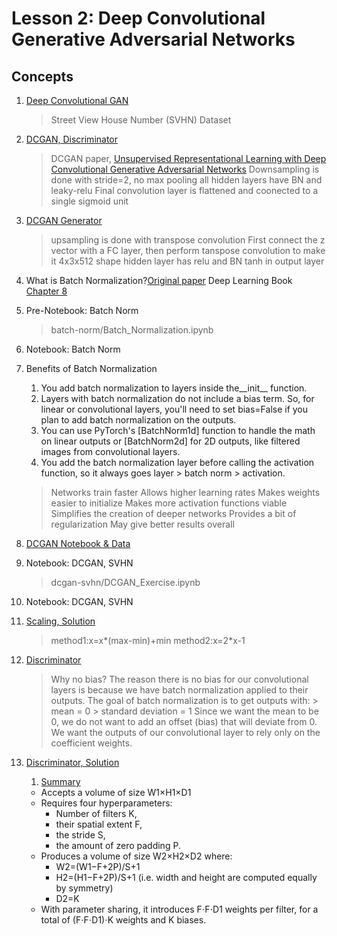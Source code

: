 # Lesson 2: Deep Convolutional Generative Adversarial Networks

## Concepts

1. [Deep Convolutional GAN](https://www.youtube.com/watch?time_continue=13&v=s_ZdpYxPayM)
	> Street View House Number (SVHN) Dataset
1. [DCGAN, Discriminator](https://www.youtube.com/watch?time_continue=23&v=5qVHECEB6H0)
	>DCGAN paper, [Unsupervised Representational Learning with Deep Convolutional Generative Adversarial Networks](https://arxiv.org/pdf/1511.06434.pdf)
	> Downsampling is done with stride=2, no max pooling
	> all hidden layers have BN and leaky-relu
	> Final convolution layer is flattened and coonected to a single sigmoid unit
1. [DCGAN Generator](https://www.youtube.com/watch?time_continue=3&v=2Nhg5VxbAdo)
	> upsampling is done with transpose convolution
	> First connect the z vector with a FC layer, then  perform tanspose convolution to make it 4x3x512 shape
	> hidden layer has relu and BN
	> tanh in output layer
1. What is Batch Normalization?[Original paper](https://arxiv.org/pdf/1502.03167.pdf) Deep Learning Book [Chapter 8](http://www.deeplearningbook.org/contents/optimization.html)
	
1. Pre-Notebook: Batch Norm
	> batch-norm/Batch_Normalization.ipynb
1. Notebook: Batch Norm
1. Benefits of Batch Normalization
	1. You add batch normalization to layers inside the__init__ function.
	1. Layers with batch normalization do not include a bias term. So, for linear or convolutional layers, you'll need to set bias=False if you plan to add batch normalization on the outputs.
	1. You can use PyTorch's [BatchNorm1d] function to handle the math on linear outputs or [BatchNorm2d] for 2D outputs, like filtered images from convolutional layers.
	1. You add the batch normalization layer before calling the activation function, so it always goes layer > batch norm > activation.
	> Networks train faster 
	> Allows higher learning rates 
	> Makes weights easier to initialize
	> Makes more activation functions viable 
	> Simplifies the creation of deeper networks 
	> Provides a bit of regularization
	> May give better results overall 
1. [DCGAN Notebook & Data](https://www.youtube.com/watch?time_continue=12&v=4_OnTTDSFPo)
1. Notebook: DCGAN, SVHN
	> dcgan-svhn/DCGAN_Exercise.ipynb
1. Notebook: DCGAN, SVHN
1. [Scaling, Solution](https://www.youtube.com/watch?v=Aqru1dIMLzU)
	> method1:x=x*(max-min)+min
	> method2:x=2*x-1
1. [Discriminator](https://www.youtube.com/watch?time_continue=8&v=bBE-f30JT5I)
	> Why no bias?
	> The reason there is no bias for our convolutional layers is because we have batch normalization applied to their outputs. The goal of batch normalization is to get outputs with:
		> mean = 0
		> standard deviation = 1
	>Since we want the mean to be 0, we do not want to add an offset (bias) that will deviate from 0. We want the outputs of our convolutional layer to rely only on the coefficient weights.
1. [Discriminator, Solution](https://www.youtube.com/watch?v=D3E0BDwb2pY)
	1. [Summary](http://cs231n.github.io/convolutional-networks/)
	* Accepts a volume of size W1×H1×D1
	* Requires four hyperparameters:
		* Number of filters K,
		* their spatial extent F,
		* the stride S,
		* the amount of zero padding P.
	* Produces a volume of size W2×H2×D2 where:
		* W2=(W1−F+2P)/S+1
		* H2=(H1−F+2P)/S+1 (i.e. width and height are computed equally by symmetry)
		* D2=K
	* With parameter sharing, it introduces F⋅F⋅D1 weights per filter, for a total of (F⋅F⋅D1)⋅K weights and K biases.